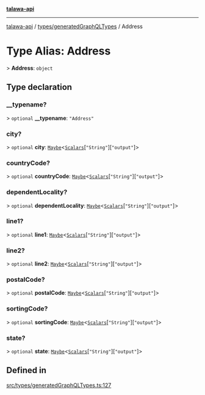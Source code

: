 [**talawa-api**](../../../README.md)

***

[talawa-api](../../../modules.md) / [types/generatedGraphQLTypes](../README.md) / Address

# Type Alias: Address

\> **Address**: `object`

## Type declaration

### \_\_typename?

\> `optional` **\_\_typename**: `"Address"`

### city?

\> `optional` **city**: [`Maybe`](Maybe.md)\<[`Scalars`](Scalars.md)\[`"String"`\]\[`"output"`\]\>

### countryCode?

\> `optional` **countryCode**: [`Maybe`](Maybe.md)\<[`Scalars`](Scalars.md)\[`"String"`\]\[`"output"`\]\>

### dependentLocality?

\> `optional` **dependentLocality**: [`Maybe`](Maybe.md)\<[`Scalars`](Scalars.md)\[`"String"`\]\[`"output"`\]\>

### line1?

\> `optional` **line1**: [`Maybe`](Maybe.md)\<[`Scalars`](Scalars.md)\[`"String"`\]\[`"output"`\]\>

### line2?

\> `optional` **line2**: [`Maybe`](Maybe.md)\<[`Scalars`](Scalars.md)\[`"String"`\]\[`"output"`\]\>

### postalCode?

\> `optional` **postalCode**: [`Maybe`](Maybe.md)\<[`Scalars`](Scalars.md)\[`"String"`\]\[`"output"`\]\>

### sortingCode?

\> `optional` **sortingCode**: [`Maybe`](Maybe.md)\<[`Scalars`](Scalars.md)\[`"String"`\]\[`"output"`\]\>

### state?

\> `optional` **state**: [`Maybe`](Maybe.md)\<[`Scalars`](Scalars.md)\[`"String"`\]\[`"output"`\]\>

## Defined in

[src/types/generatedGraphQLTypes.ts:127](https://github.com/PalisadoesFoundation/talawa-api/blob/5c5b29a0ea487bda8306089fe128f43f3be29f94/src/types/generatedGraphQLTypes.ts#L127)
